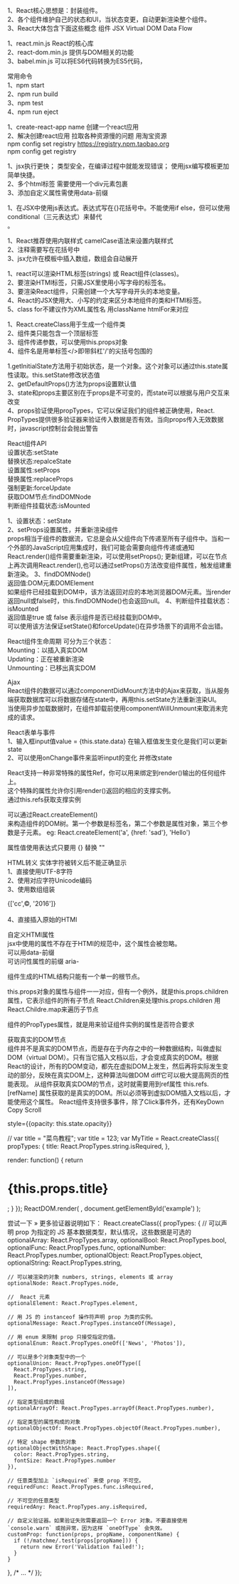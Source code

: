 1、React核心思想是：封装组件。 <br>
2、各个组件维护自己的状态和UI，当状态变更，自动更新渲染整个组件。 <br>
3、React大体包含下面这些概念  组件  JSX  Virtual DOM   Data Flow <br>


1、react.min.js   React的核心库 <br>
2、react-dom.min.js  提供与DOM相关的功能 <br>
3、babel.min.js  可以将ES6代码转换为ES5代码， <br>


常用命令 <br>
1、npm start <br>
2、npm run build <br>
3、npm test <br>
4、npm run eject

1、create-react-app name 创建一个react应用 <br>
2、解决创建react应用 拉取各种资源慢的问题  用淘宝资源 <br>
npm config set registry https://registry.npm.taobao.org <br>
npm config get registry

1、jsx执行更快；  类型安全，在编译过程中就能发现错误；  使用jsx编写模板更加简单快捷。 <br>
2、多个html标签 需要使用一个div元素包裹  <br>
3、添加自定义属性需使用data-前缀


1、在JSX中使用js表达式。表达式写在{}花括号中。不能使用if else，但可以使用conditional（三元表达式）来替代 <br>。


1、React推荐使用内联样式  camelCase语法来设置内联样式 <br>
2、注释需要写在花括号中 <br>
3、jsx允许在模板中插入数组，数组会自动展开


1、react可以渲染HTML标签(strings) 或 React组件(classes)。 <br>
2、要渲染HTMl标签，只需JSX里使用小写字母的标签名。 <br>
3、要渲染React组件，只需创建一个大写字母开头的本地变量。 <br>
4、React的JSX使用大、小写的约定来区分本地组件的类和HTMl标签。 <br>
5、class  for不建议作为XML属性名  用className  htmlFor来对应


1、React.createClass用于生成一个组件类 <br>
2、组件类只能包含一个顶层标签 <br>
3、组件传递参数，可以使用this.props对象 <br>
4、组件名是用单标签</>即带斜杠'/'的尖括号包围的


1.getInitialState方法用于初始状态，是一个对象。这个对象可以通过this.state属性读取。this.setState修改状态值 <br>
2、getDefaultProps()方法为props设置默认值 <br>
3、state和props主要区别在于props是不可变的，而state可以根据与用户交互来改变 <br>
4、props验证使用propTypes，它可以保证我们的组件被正确使用，React. <br>PropTypes提供很多验证器来验证传入数据是否有效。当向props传入无效数据时，javascript控制台会抛出警告


React组件API <br>
设置状态:setState <br>
替换状态:repalceState <br>
设置属性:setProps <br>
替换属性:replaceProps <br>
强制更新:forceUpdate <br>
获取DOM节点:findDOMNode <br>
判断组件挂载状态:isMounted

1、设置状态：setState <br>
2、setProps设置属性，并重新渲染组件 <br>
props相当于组件的数据流，它总是会从父组件向下传递至所有子组件中。当和一个外部的JavaScript应用集成时，我们可能会需要向组件传递或通知React.render()组件需要重新渲染，可以使用setProps();
更新组建，可以在节点上再次调用React.render(),也可以通过setProps()方法改变组件属性，触发组建重新渲染。
3、findDOMNode() <br>
返回值:DOM元素DOMElement <br>
如果组件已经挂载到DOM中，该方法返回对应的本地浏览器DOM元素。当render返回null或false时，this.findDOMNode()也会返回null。
4、判断组件挂载状态：isMounted <br>
返回值是true 或 false 表示组件是否已经挂载到DOM中。 <br>
可以使用该方法保证setState()和forceUpdate()在异步场景下的调用不会出错。


React组件生命周期  可分为三个状态： <br>
Mounting：以插入真实DOM <br>
Updating：正在被重新渲染 <br>
Unmounting：已移出真实DOM

Ajax <br>
React组件的数据可以通过componentDidMount方法中的Ajax来获取，当从服务端获取数据库可以将数据存储在state中，再用this.setState方法重新渲染UI。 <br>
当使用异步加载数据时，在组件卸载前使用componentWillUnmount来取消未完成的请求。


React表单与事件 <br>
1、输入框input值value = {this.state.data}  在输入框值发生变化是我们可以更新state <br>
2、可以使用onChange事件来监听input的变化  并修改state


React支持一种非常特殊的属性Ref，你可以用来绑定到render()输出的任何组件上。 <br>
这个特殊的属性允许你引用render()返回的相应的支撑实例。 <br>
通过this.refs获取支撑实例


可以通过React.createElement() <br>来构造组件的DOM树。第一个参数是标签名，第二个参数是属性对象，第三个参数是子元素。
eg: React.createElement('a', {href: 'sad'}, 'Hello')

属性值使用表达式只要用 {} 替换 ""

HTML转义  实体字符被转义后不能正确显示 <br>
1、直接使用UTF-8字符 <br>
2、使用对应字符Unicode编码 <br>
3、使用数组组装 <div>{['cc',<span>&copy;</span>, '2016']}</div> <br>
4、直接插入原始的HTMl

自定义HTMl属性 <br>
jsx中使用的属性不存在于HTMl的规范中，这个属性会被忽略。 <br>
可以用data-前缀 <br>
可访问性属性的前缀 aria-


组件生成的HTML结构只能有一个单一的根节点。


this.props对象的属性与组件一一对应，但有一个例外，就是this.props.children属性，它表示组件的所有子节点
React.Children来处理this.props.children  用React.Childre.map来遍历子节点

组件的PropTypes属性，就是用来验证组件实例的属性是否符合要求


获取真实的DOM节点 <br>
组件并不是真实的DOM节点，而是存在于内存之中的一种数据结构，叫做虚拟DOM（virtual DOM）。只有当它插入文档以后，才会变成真实的DOM。根据React的设计，所有的DOM变动，都先在虚拟DOM上发生，然后再将实际发生变动的部分，反映在真实DOM上，这种算法叫做DOM diff它可以极大提高网页的性能表现。
从组件获取真实DOM的节点，这时就需要用到ref属性
this.refs.[refName] 属性获取的是真实的DOM。所以必须等到虚拟DOM插入文档以后，才能使用这个属性。
React组件支持很多事件，除了Click事件外，还有KeyDown  Copy Scroll


style={{opacity: this.state.opacity}}



// var title = "菜鸟教程";
var title = 123;
var MyTitle = React.createClass({
  propTypes: {
    title: React.PropTypes.string.isRequired,
  },
 
  render: function() {
     return <h1> {this.props.title} </h1>;
   }
});
ReactDOM.render(
    <MyTitle title={title} />,
    document.getElementById('example')
);

尝试一下 »
更多验证器说明如下：
React.createClass({
  propTypes: {
    // 可以声明 prop 为指定的 JS 基本数据类型，默认情况，这些数据是可选的
   optionalArray: React.PropTypes.array,
    optionalBool: React.PropTypes.bool,
    optionalFunc: React.PropTypes.func,
    optionalNumber: React.PropTypes.number,
    optionalObject: React.PropTypes.object,
    optionalString: React.PropTypes.string,
 
    // 可以被渲染的对象 numbers, strings, elements 或 array
    optionalNode: React.PropTypes.node,
 
    //  React 元素
    optionalElement: React.PropTypes.element,
 
    // 用 JS 的 instanceof 操作符声明 prop 为类的实例。
    optionalMessage: React.PropTypes.instanceOf(Message),
 
    // 用 enum 来限制 prop 只接受指定的值。
    optionalEnum: React.PropTypes.oneOf(['News', 'Photos']),
 
    // 可以是多个对象类型中的一个
    optionalUnion: React.PropTypes.oneOfType([
      React.PropTypes.string,
      React.PropTypes.number,
      React.PropTypes.instanceOf(Message)
    ]),
 
    // 指定类型组成的数组
    optionalArrayOf: React.PropTypes.arrayOf(React.PropTypes.number),
 
    // 指定类型的属性构成的对象
    optionalObjectOf: React.PropTypes.objectOf(React.PropTypes.number),
 
    // 特定 shape 参数的对象
    optionalObjectWithShape: React.PropTypes.shape({
      color: React.PropTypes.string,
      fontSize: React.PropTypes.number
    }),
 
    // 任意类型加上 `isRequired` 来使 prop 不可空。
    requiredFunc: React.PropTypes.func.isRequired,
 
    // 不可空的任意类型
    requiredAny: React.PropTypes.any.isRequired,
 
    // 自定义验证器。如果验证失败需要返回一个 Error 对象。不要直接使用 `console.warn` 或抛异常，因为这样 `oneOfType` 会失效。
    customProp: function(props, propName, componentName) {
      if (!/matchme/.test(props[propName])) {
        return new Error('Validation failed!');
      }
    }
  },
  /* ... */
});